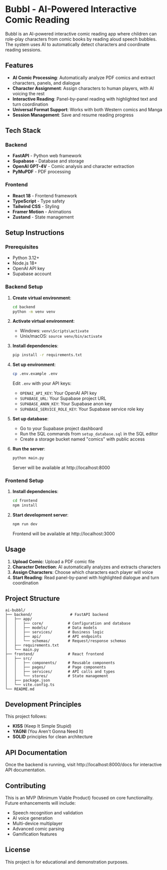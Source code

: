 # Bubbl - AI-Powered Interactive Comic Reading

Bubbl is an AI-powered interactive comic reading app where children can role-play characters from comic books by reading aloud speech bubbles. The system uses AI to automatically detect characters and coordinate reading sessions.

## Features

- **AI Comic Processing**: Automatically analyze PDF comics and extract characters, panels, and dialogue
- **Character Assignment**: Assign characters to human players, with AI voicing the rest
- **Interactive Reading**: Panel-by-panel reading with highlighted text and turn coordination
- **Universal Format Support**: Works with both Western comics and Manga
- **Session Management**: Save and resume reading progress

## Tech Stack

### Backend
- **FastAPI** - Python web framework
- **Supabase** - Database and storage
- **OpenAI GPT-4V** - Comic analysis and character extraction
- **PyMuPDF** - PDF processing

### Frontend
- **React 18** - Frontend framework
- **TypeScript** - Type safety
- **Tailwind CSS** - Styling
- **Framer Motion** - Animations
- **Zustand** - State management

## Setup Instructions

### Prerequisites
- Python 3.12+
- Node.js 18+
- OpenAI API key
- Supabase account

### Backend Setup

1. **Create virtual environment**:
   ```bash
   cd backend
   python -m venv venv
   ```

2. **Activate virtual environment**:
   - Windows: `venv\Scripts\activate`
   - Unix/macOS: `source venv/bin/activate`

3. **Install dependencies**:
   ```bash
   pip install -r requirements.txt
   ```

4. **Set up environment**:
   ```bash
   cp .env.example .env
   ```
   Edit `.env` with your API keys:
   - `OPENAI_API_KEY`: Your OpenAI API key
   - `SUPABASE_URL`: Your Supabase project URL
   - `SUPABASE_ANON_KEY`: Your Supabase anon key
   - `SUPABASE_SERVICE_ROLE_KEY`: Your Supabase service role key

5. **Set up database**:
   - Go to your Supabase project dashboard
   - Run the SQL commands from `setup_database.sql` in the SQL editor
   - Create a storage bucket named "comics" with public access

6. **Run the server**:
   ```bash
   python main.py
   ```
   Server will be available at http://localhost:8000

### Frontend Setup

1. **Install dependencies**:
   ```bash
   cd frontend
   npm install
   ```

2. **Start development server**:
   ```bash
   npm run dev
   ```
   Frontend will be available at http://localhost:3000

## Usage

1. **Upload Comic**: Upload a PDF comic file
2. **Character Detection**: AI automatically analyzes and extracts characters
3. **Assign Characters**: Choose which characters each player will voice
4. **Start Reading**: Read panel-by-panel with highlighted dialogue and turn coordination

## Project Structure

```
ai-bubbl/
├── backend/                 # FastAPI backend
│   ├── app/
│   │   ├── core/           # Configuration and database
│   │   ├── models/         # Data models
│   │   ├── services/       # Business logic
│   │   ├── api/            # API endpoints
│   │   └── schemas/        # Request/response schemas
│   ├── requirements.txt
│   └── main.py
├── frontend/               # React frontend
│   ├── src/
│   │   ├── components/     # Reusable components
│   │   ├── pages/          # Page components
│   │   ├── services/       # API calls and types
│   │   └── stores/         # State management
│   ├── package.json
│   └── vite.config.ts
└── README.md
```

## Development Principles

This project follows:
- **KISS** (Keep It Simple Stupid)
- **YAGNI** (You Aren't Gonna Need It)
- **SOLID** principles for clean architecture

## API Documentation

Once the backend is running, visit http://localhost:8000/docs for interactive API documentation.

## Contributing

This is an MVP (Minimum Viable Product) focused on core functionality. Future enhancements will include:
- Speech recognition and validation
- AI voice generation
- Multi-device multiplayer
- Advanced comic parsing
- Gamification features

## License

This project is for educational and demonstration purposes.